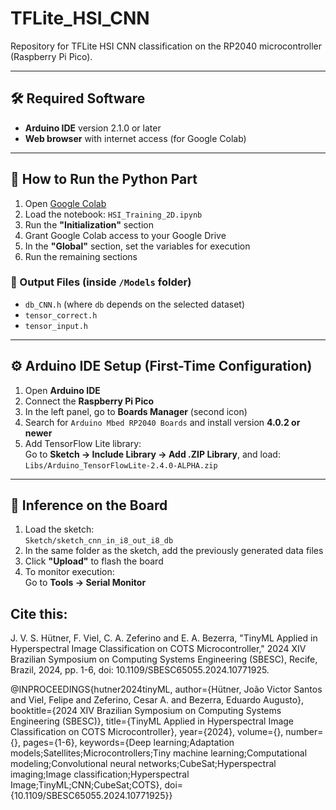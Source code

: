 # TFLite_HSI_CNN

Repository for TFLite HSI CNN classification on the RP2040 microcontroller (Raspberry Pi Pico).

---

## 🛠️ Required Software

- **Arduino IDE** version 2.1.0 or later  
- **Web browser** with internet access (for Google Colab)

---

## 🧪 How to Run the Python Part

1. Open [Google Colab](https://colab.research.google.com/)
2. Load the notebook: `HSI_Training_2D.ipynb`
3. Run the **"Initialization"** section
4. Grant Google Colab access to your Google Drive
5. In the **"Global"** section, set the variables for execution
6. Run the remaining sections

### 📁 Output Files (inside `/Models` folder)

- `db_CNN.h` (where `db` depends on the selected dataset)
- `tensor_correct.h`
- `tensor_input.h`

---

## ⚙️ Arduino IDE Setup (First-Time Configuration)

1. Open **Arduino IDE**
2. Connect the **Raspberry Pi Pico**
3. In the left panel, go to **Boards Manager** (second icon)
4. Search for `Arduino Mbed RP2040 Boards` and install version **4.0.2 or newer**
5. Add TensorFlow Lite library:  
   Go to **Sketch → Include Library → Add .ZIP Library**, and load:  
   `Libs/Arduino_TensorFlowLite-2.4.0-ALPHA.zip`

---

## 🚀 Inference on the Board

1. Load the sketch:  
   `Sketch/sketch_cnn_in_i8_out_i8_db`
2. In the same folder as the sketch, add the previously generated data files
3. Click **"Upload"** to flash the board
4. To monitor execution:  
   Go to **Tools → Serial Monitor**


## Cite this:

J. V. S. Hütner, F. Viel, C. A. Zeferino and E. A. Bezerra, "TinyML Applied in Hyperspectral Image Classification on COTS Microcontroller," 2024 XIV Brazilian Symposium on Computing Systems Engineering (SBESC), Recife, Brazil, 2024, pp. 1-6, doi: 10.1109/SBESC65055.2024.10771925.

   @INPROCEEDINGS{hutner2024tinyML,
     author={Hütner, João Victor Santos and Viel, Felipe and Zeferino, Cesar A. and Bezerra, Eduardo Augusto},
     booktitle={2024 XIV Brazilian Symposium on Computing Systems Engineering (SBESC)},
     title={TinyML Applied in Hyperspectral Image Classification on COTS Microcontroller},
     year={2024},
     volume={},
     number={},
     pages={1-6},
     keywords={Deep learning;Adaptation models;Satellites;Microcontrollers;Tiny machine learning;Computational modeling;Convolutional neural networks;CubeSat;Hyperspectral imaging;Image classification;Hyperspectral Image;TinyML;CNN;CubeSat;COTS},
     doi={10.1109/SBESC65055.2024.10771925}}

